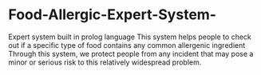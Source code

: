 # Food-Allergic-Expert-System-
Expert system built in prolog language  This system helps people to check out if a specific type of food contains  any common allergenic ingredient  Through this system, we protect people from any incident that may pose a  minor or serious risk to this relatively widespread problem.
